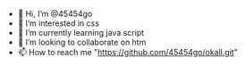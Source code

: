 - 👋 Hi, I’m @45454go
- 👀 I’m interested in css
- 🌱 I’m currently learning java script
- 💞️ I’m looking to collaborate on htm
- 📫 How to reach me "https://github.com/45454go/okall.git"

<!---
45454go/45454go is a ✨ special ✨ repository because its `README.md` (this file) appears on your GitHub profile.
You can click the Preview link to take a look at your changes.
--->

